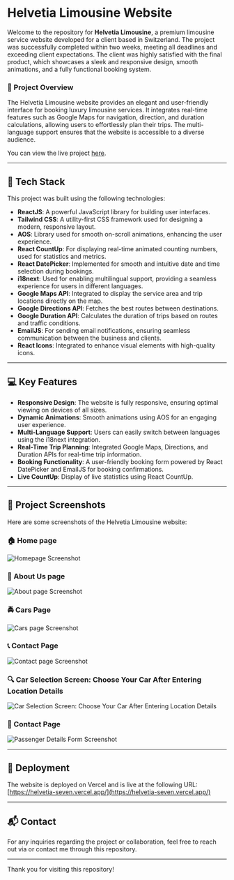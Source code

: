 # Helvetia Limousine Website

Welcome to the repository for **Helvetia Limousine**, a premium limousine service website developed for a client based in Switzerland. The project was successfully completed within two weeks, meeting all deadlines and exceeding client expectations. The client was highly satisfied with the final product, which showcases a sleek and responsive design, smooth animations, and a fully functional booking system.

### 🚀 Project Overview

The Helvetia Limousine website provides an elegant and user-friendly interface for booking luxury limousine services. It integrates real-time features such as Google Maps for navigation, direction, and duration calculations, allowing users to effortlessly plan their trips. The multi-language support ensures that the website is accessible to a diverse audience.

You can view the live project [here](https://helvetia-seven.vercel.app/).

---

## 🔧 Tech Stack

This project was built using the following technologies:

- **ReactJS**: A powerful JavaScript library for building user interfaces.
- **Tailwind CSS**: A utility-first CSS framework used for designing a modern, responsive layout.
- **AOS**: Library used for smooth on-scroll animations, enhancing the user experience.
- **React CountUp**: For displaying real-time animated counting numbers, used for statistics and metrics.
- **React DatePicker**: Implemented for smooth and intuitive date and time selection during bookings.
- **i18next**: Used for enabling multilingual support, providing a seamless experience for users in different languages.
- **Google Maps API**: Integrated to display the service area and trip locations directly on the map.
- **Google Directions API**: Fetches the best routes between destinations.
- **Google Duration API**: Calculates the duration of trips based on routes and traffic conditions.
- **EmailJS**: For sending email notifications, ensuring seamless communication between the business and clients.
- **React Icons**: Integrated to enhance visual elements with high-quality icons.

---

## 💻 Key Features

- **Responsive Design**: The website is fully responsive, ensuring optimal viewing on devices of all sizes.
- **Dynamic Animations**: Smooth animations using AOS for an engaging user experience.
- **Multi-Language Support**: Users can easily switch between languages using the i18next integration.
- **Real-Time Trip Planning**: Integrated Google Maps, Directions, and Duration APIs for real-time trip information.
- **Booking Functionality**: A user-friendly booking form powered by React DatePicker and EmailJS for booking confirmations.
- **Live CountUp**: Display of live statistics using React CountUp.

---

## 📸 Project Screenshots

Here are some screenshots of the Helvetia Limousine website:

### 🏠 Home page
![Homepage Screenshot](/assets/home.png)

### 🧑 About Us page

![About page Screenshot](/assets/about.png)

### 🚔 Cars Page
![Cars page Screenshot](/assets/cars.png)

### 📞 Contact Page
![Contact page Screenshot](/assets/contact.png)

### 🔍 Car Selection Screen: Choose Your Car After Entering Location Details
![Car Selection Screen: Choose Your Car After Entering Location Details](/assets/choose.png)

### 👥 Contact Page
![Passenger Details Form Screenshot](/assets/details.png)

---

## 🚀 Deployment

The website is deployed on Vercel and is live at the following URL:  
[https://helvetia-seven.vercel.app/](https://helvetia-seven.vercel.app/)

---

## 📬 Contact

For any inquiries regarding the project or collaboration, feel free to reach out via or contact me through this repository.

---

Thank you for visiting this repository! 
